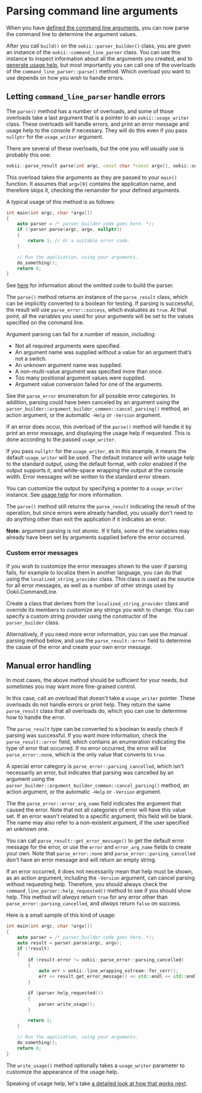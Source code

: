 # Parsing command line arguments

When you have [defined the command line arguments](DefiningArguments.md), you can now parse the
command line to determine the argument values.

After you call `build()` on the `ookii::parser_builder()` class, you are given an instance of the
`ookii::command_line_parser` class. You can use this instance to inspect information about all the
arguments you created, and to [generate usage help](UsageHelp.md), but most importantly you can
call one of the overloads of the `command_line_parser::parse()` method. Which overload you want to
use depends on how you wish to handle errors.

## Letting `command_line_parser` handle errors

The `parse()` method has a number of overloads, and some of those overloads take a last argument
that is a pointer to an `ookii::usage_writer` class. These overloads will handle errors, and print
an error message and usage help to the console if necessary. They will do this even if you pass
`nullptr` for the `usage_writer` argument.

There are several of these overloads, but the one you will usually use is probably this one:

```c++
ookii::parse_result parse(int argc, const char *const argv[], ookii::usage_writer *writer);
```

This overload takes the arguments as they are passed to your `main()` function. It assumes that
`argv[0]` contains the application name, and therefore skips it, checking the remainder for your
defined arguments.

A typical usage of this method is as follows:

```c++
int main(int argc, char *argv[])
{
    auto parser = /* parser_builder code goes here. */;
    if (!parser.parse(argc, argv, nullptr))
    {
        return 1; // Or a suitable error code.
    }

    // Run the application, using your arguments.
    do_something();
    return 0;
}
```

See [here](DefiningArguments.md) for information about the omitted code to build the parser.

The `parse()` method returns an instance of the `parse_result` class, which can be implicitly
converted to a boolean for testing. If parsing is successful, the result will use
`parse_error::success`, which evaluates as `true`. At that point, all the variables you used for
your arguments will be set to the values specified on the command line.

Argument parsing can fail for a number of reason, including:

- Not all required arguments were specified.
- An argument name was supplied without a value for an argument that’s not a switch.
- An unknown argument name was supplied.
- A non-multi-value argument was specified more than once.
- Too many positional argument values were supplied.
- Argument value conversion failed for one of the arguments.

See the `parse_error` enumeration for all possible error categories. In addition, parsing could
have been canceled by an argument using the `parser_builder::argument_builder_common::cancel_parsing()`
method, an action argument, or the automatic `-Help` or `-Version` argument.

If an error does occur, this overload of the `parse()` method will handle it by print an error
message, and displaying the usage help if requested. This is done according to the passed
`usage_writer`.

If you pass `nullptr` for the `usage_writer`, as in this example, it means the default
`usage_writer` will be used. The default instance will write usage help to the standard output,
using the default format, with color enabled if the output supports it, and white-space wrapping the
output at the console width. Error messages will be written to the standard error stream.

You can customize the output by specifying a pointer to a `usage_writer` instance. See
[usage help](UsageHelp.md) for more information.

The `parse()` method still returns the `parse_result` indicating the result of the operation, but
since errors were already handled, you usually don't need to do anything other than exit the
application if it indicates an error.

**Note:** argument parsing is not atomic. If it fails, some of the variables may already have been
set by arguments supplied before the error occurred.

### Custom error messages

If you wish to customize the error messages shown to the user if parsing fails, for example to
localize them in another language, you can do that using the `localized_string_provider` class.
This class is used as the source for all error messages, as well as a number of other strings used
by Ookii.CommandLine.

Create a class that derives from the `localized_string_provider` class and override its members to
customize any strings you wish to change. You can specify a custom string provider using the
constructor of the `parser_builder` class.

Alternatively, if you need more error information, you can use the manual parsing method below, and
use the `parse_result::error` field to determine the cause of the error and create your own error
message.

## Manual error handling

In most cases, the above method should be sufficient for your needs, but sometimes you may want
more fine-grained control.

In this case, call an overload that doesn't take a `usage_writer` pointer. These overloads do not
handle errors or print help. They return the same `parse_result` class that all overloads do, which
you can use to determine how to handle the error.

The `parse_result` type can be converted to a boolean to easily check if parsing was successful.
If you want more information, check the `parse_result::error` field, which contains an enumeration
indicating the type of error that occurred. If no error occurred, the error will be
`parse_error::none`, which is the only value that converts to `true`.

A special error category is `parse_error::parsing_cancelled`, which isn't necessarily an error, but
indicates that parsing was cancelled by an argument using the
`parser_builder::argument_builder_common::cancel_parsing()` method, an action argument, or the
automatic `-Help` or `-Version` argument.

The the `parse_error::error_arg_name` field indicates the argument that caused the error. Note that
not all categories of error will have this value set. If an error wasn't related to a specific
argument, this field will be blank. The name may also refer to a non-existent argument, if the user
specified an unknown one.

You can call `parse_result::get_error_message()` to get the default error message for the error,
or use the `error` and `error_arg_name` fields to create your own. Note that `parse_error::none`
and `parse_error::parsing_cancelled` don't have an error message and will return an empty string.

If an error occurred, it does not necessarily mean that help must be shown, as an action argument,
including the `-Version` argument, can cancel parsing without requesting help. Therefore, you
should always check the `command_line_parser::help_requested()` method to see if you should show
help. This method will _always_ return `true` for any error other than
`parse_error::parsing_cancelled`, and _always_ return `false` on success.

Here is a small sample of this kind of usage:

```c++
int main(int argc, char *argv[])
{
    auto parser = /* parser_builder code goes here. */;
    auto result = parser.parse(argc, argv);
    if (!result)
    {
        if (result.error != ookii::parse_error::parsing_cancelled)
        {
            auto err = ookii::line_wrapping_ostream::for_cerr();
            err << result.get_error_message() << std::endl << std::endl;
        }

        if (parser.help_requested())
        {
            parser.write_usage();
        }

        return 1;
    }

    // Run the application, using your arguments.
    do_something();
    return 0;
}
```

The `write_usage()` method optionally takes a `usage_writer` parameter to customize the appearance
of the usage help.

Speaking of usage help, let's take [a detailed look at how that works next](UsageHelp.md).
